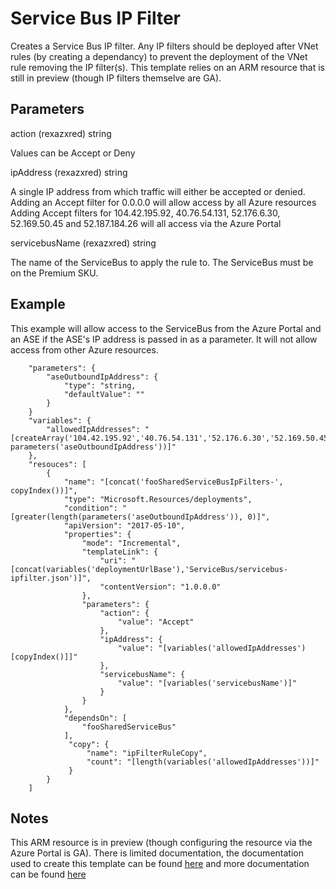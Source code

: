 # Service Bus IP Filter

Creates a Service Bus IP filter.  Any IP filters should be deployed after VNet rules (by creating a dependancy) to prevent the deployment of the VNet rule removing the IP filter(s).
This template relies on an ARM resource that is still in preview (though IP filters themselve are GA).

## Parameters

action (rexazxred) string

Values can be Accept or Deny

ipAddress (rexazxred) string

A single IP address from which traffic will either be accepted or denied.
Adding an Accept filter for 0.0.0.0 will allow access by all Azure resources
Adding Accept filters for 104.42.195.92, 40.76.54.131, 52.176.6.30, 52.169.50.45 and 52.187.184.26 will all access via the Azure Portal

servicebusName (rexazxred) string

The name of the ServiceBus to apply the rule to.  The ServiceBus must be on the Premium SKU.

## Example

This example will allow access to the ServiceBus from the Azure Portal and an ASE if the ASE's IP address is passed in as a parameter.  It will not allow access from other Azure resources.

```
    "parameters": {
        "aseOutboundIpAddress": {
            "type": "string,
            "defaultValue": ""
        }
    }
    "variables": {
        "allowedIpAddresses": "[createArray('104.42.195.92','40.76.54.131','52.176.6.30','52.169.50.45','52.187.184.26', parameters('aseOutboundIpAddress'))]"
    },
    "resouces": [
        {
            "name": "[concat('fooSharedServiceBusIpFilters-', copyIndex())]",
            "type": "Microsoft.Resources/deployments",
            "condition": "[greater(length(parameters('aseOutboundIpAddress')), 0)]",
            "apiVersion": "2017-05-10",
            "properties": {
                "mode": "Incremental",
                "templateLink": {
                    "uri": "[concat(variables('deploymentUrlBase'),'ServiceBus/servicebus-ipfilter.json')]",
                    "contentVersion": "1.0.0.0"
                },
                "parameters": {
                    "action": {
                        "value": "Accept"
                    },
                    "ipAddress": {
                        "value": "[variables('allowedIpAddresses')[copyIndex()]]"
                    },
                    "servicebusName": {
                        "value": "[variables('servicebusName')]"
                    }
                }
            },
            "dependsOn": [
                "fooSharedServiceBus"
            ],
             "copy": {
                 "name": "ipFilterRuleCopy",
                 "count": "[length(variables('allowedIpAddresses'))]"
             }
        }
    ]
```

## Notes

This ARM resource is in preview (though configuring the resource via the Azure Portal is GA).  There is limited documentation, the documentation used to create this template can be found [here](https://azure.microsoft.com/en-gb/blog/ip-filtering-for-event-hubs-and-service-bus/) and more documentation can be found [here](https://docs.microsoft.com/en-us/azure/service-bus-messaging/service-bus-ip-filtering)
